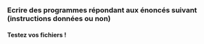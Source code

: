 ### Ecrire des programmes répondant aux énoncés suivant (instructions données ou non)

#### Testez vos fichiers !
